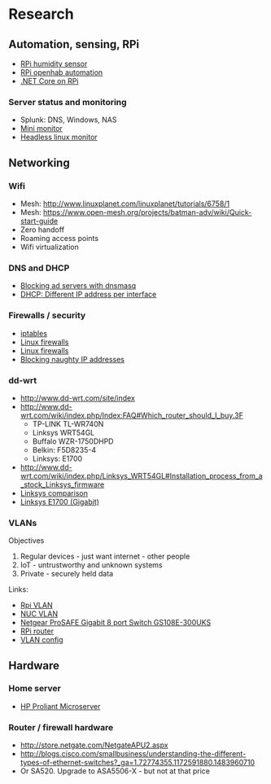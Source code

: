 # Research

## Automation, sensing, RPi
  * [RPi humidity sensor](https://www.modmypi.com/electronics/sensors/temperature-and-humidity-sensor-am2302-dht22)
  * [RPi openhab automation](http://www.makeuseof.com/tag/getting-started-openhab-home-automation-raspberry-pi/)
  * [.NET Core on RPi](https://dotnetcorechris.github.io/dotnetcoreonraspberrypi.html)

### Server status and monitoring
  * Splunk: DNS, Windows, NAS
  * [Mini monitor](http://lilliputdirect.com/lilliput-619a?language=en&currency=GBP&gclid=CjwKEAiAqJjDBRCG5KK6hq_juDwSJABRm03hqRxQWiRuT1d21slB7fEPaynGrwtrWwg3yMCROSVgUxoC9L7w_wcB)
  * [Headless linux monitor](https://github.com/shevabam/ezservermonitor-web)

## Networking
### Wifi
  * Mesh: http://www.linuxplanet.com/linuxplanet/tutorials/6758/1
  * Mesh: https://www.open-mesh.org/projects/batman-adv/wiki/Quick-start-guide
  * Zero handoff
  * Roaming access points
  * Wifi virtualization

### DNS and DHCP
  * [Blocking ad servers with dnsmasq](https://debian-administration.org/article/535/Blocking_ad_servers_with_dnsmasq)
  * [DHCP: Different IP address per interface](http://stackoverflow.com/questions/9326438/dnsmasq-serve-different-ip-addresses-based-on-interface-used)

### Firewalls / security
  * [iptables](https://wiki.archlinux.org/index.php/Iptables)
  * [Linux firewalls](http://www.techradar.com/news/software/applications/7-of-the-best-linux-firewalls-697177)
  * [Linux firewalls](http://www.tecmint.com/open-source-security-firewalls-for-linux-systems/)
  * [Blocking naughty IP addresses](https://linuxacademy.com/howtoguides/posts/show/topic/12901-security-add-openblorg-blacklist-to-denyhosts)

### dd-wrt
  * http://www.dd-wrt.com/site/index
  * http://www.dd-wrt.com/wiki/index.php/Index:FAQ#Which_router_should_I_buy.3F
    * TP-LINK TL-WR740N
    * Linksys WRT54GL
    * Buffalo WZR-1750DHPD
    * Belkin: F5D8235-4
    * Linksys: E1700
  * http://www.dd-wrt.com/wiki/index.php/Linksys_WRT54GL#Installation_process_from_a_stock_Linksys_firmware
  * [Linksys comparison](https://www.linksys.com/gb/support-article?articleNum=137780)
  * [Linksys E1700 (Gigabit)](http://www.ebay.co.uk/itm/Linksys-E1700-N300-WiFi-Cable-Router-From-the-Official-Argos-Shop-on-ebay-/361999562903?epid=1434592737&hash=item5448daf897:g:Mo8AAOSwZKBZM727)

### VLANs
Objectives
  1. Regular devices - just want internet - other people
  1. IoT - untrustworthy and unknown systems
  1. Private - securely held data

Links:
  * [Rpi VLAN](https://magnusljadas.wordpress.com/2013/09/15/raspberry-pi-vlan-routing/)
  * [NUC VLAN](https://www.google.co.uk/search?q=run+vlan+firewall+on+nuc)
  * [Netgear ProSAFE Gigabit 8 port Switch GS108E-300UKS](https://www.scan.co.uk/products/8-port-netgear-prosafe-plus-10-1000-gigabit-switch)
  * [RPi router](http://raspberrypi.stackexchange.com/questions/7223/using-the-raspberry-pi-as-a-router)
  * [VLAN config](https://www.cyberciti.biz/tips/howto-configure-linux-virtual-local-area-network-vlan.html)

## Hardware
### Home server
  * [HP Proliant Microserver](https://www.serversdirect.co.uk/p/1039108/hpe-proliant-microserver-gen8-intel-celeron-g1610t-dual-core-.30ghz-mb-4-x-non-hotplug-)

### Router / firewall hardware
  * http://store.netgate.com/NetgateAPU2.aspx
  * http://blogs.cisco.com/smallbusiness/understanding-the-different-types-of-ethernet-switches?_ga=1.72774355.1172591880.1483960710
  * Or SA520. Upgrade to ASA5506-X - but not at that price

